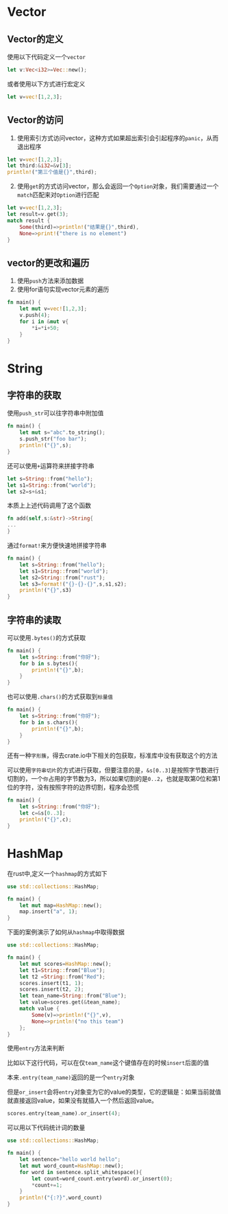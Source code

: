 # Vector
## Vector的定义
使用以下代码定义一个`vector`
``` rust
let v:Vec<i32>=Vec::new();
```
或者使用以下方式进行宏定义
``` rust 
let v=vec![1,2,3];
```
## Vector的访问
1. 使用索引方式访问vector，这种方式如果超出索引会引起程序的`panic`，从而退出程序
``` rust
let v=vec![1,2,3];
let third:&i32=&v[3];
println!("第三个值是{}",third);
```
2. 使用`get`的方式访问vector，那么会返回一个`Option`对象，我们需要通过一个`match`匹配来对`Option`进行匹配
``` rust
let v=vec![1,2,3];
let result=v.get(3);
match result {
    Some(third)=>println!("结果是{}",third),
    None=>print!("there is no element")
}
```
## vector的更改和遍历
1. 使用`push`方法来添加数据
2. 使用for语句实现vector元素的遍历

``` rust
fn main() {
    let mut v=vec![1,2,3];
    v.push(4);
    for i in &mut v{
        *i=*i+50;
    }
}
```

# String
## 字符串的获取
使用`push_str`可以往字符串中附加值
``` rust
fn main() {
    let mut s="abc".to_string();
    s.push_str("foo bar");
    println!("{}",s);
}
```
还可以使用`+`运算符来拼接字符串
``` rust
let s=String::from("hello");
let s1=String::from("world");
let s2=s+&s1;
```
本质上上述代码调用了这个函数
``` rust
fn add(self,s:&str)->String{
...
}
```
通过`format!`来方便快速地拼接字符串
``` rust
fn main() {
    let s=String::from("hello");
    let s1=String::from("world");
    let s2=String::from("rust");
    let s3=format!("{}-{}-{}",s,s1,s2);
    println!("{}",s3)
}
```

## 字符串的读取
可以使用`.bytes()`的方式获取
``` rust
fn main() {
    let s=String::from("你好");
    for b in s.bytes(){
        println!("{}",b);
    }
}
```
也可以使用`.chars()`的方式获取到`标量值`
``` rust
fn main() {
    let s=String::from("你好");
    for b in s.chars(){
        println!("{}",b);
    }
}
```
还有一种`字形簇`，得去crate.io中下相关的包获取，标准库中没有获取这个的方法

可以使用`字符串切片`的方式进行获取，但要注意的是，`&s[0..3]`是按照字节数进行切割的，一个`你`占用的字节数为3，所以如果切割的是`0..2`，也就是取第0位和第1位的字符，没有按照字符的边界切割，程序会恐慌
``` rust
fn main() {
    let s=String::from("你好");
    let c=&s[0..3];
    println!("{}",c);
}
```

# HashMap
在rust中,定义一个`hashmap`的方式如下
``` rust
use std::collections::HashMap;

fn main() {
    let mut map=HashMap::new();
    map.insert("a", 1);
}
```

下面的案例演示了如何从`hashmap`中取得数据
``` rust
use std::collections::HashMap;

fn main() {
    let mut scores=HashMap::new();
    let t1=String::from("Blue");
    let t2 =String::from("Red");
    scores.insert(t1, 1);
    scores.insert(t2, 2);
    let tean_name=String::from("Blue");
    let value=scores.get(&tean_name);
    match value {
        Some(v)=>println!("{}",v),
        None=>println!("no this team")
    };
}
```

使用`entry`方法来判断

比如以下这行代码，可以在仅`team_name`这个键值存在的时候`insert`后面的值

本来`.entry(team_name)`返回的是一个`entry`对象

但是`or_insert`会将`entry`对象变为它的value的类型，它的逻辑是：如果当前就值就直接返回value，如果没有就插入一个然后返回value。
``` rust
scores.entry(team_name).or_insert(4);
```
可以用以下代码统计词的数量
``` rust
use std::collections::HashMap;

fn main() {
    let sentence="hello world hello";
    let mut word_count=HashMap::new();
    for word in sentence.split_whitespace(){
        let count=word_count.entry(word).or_insert(0);
        *count+=1;
    }
    println!("{:?}",word_count)
}
```